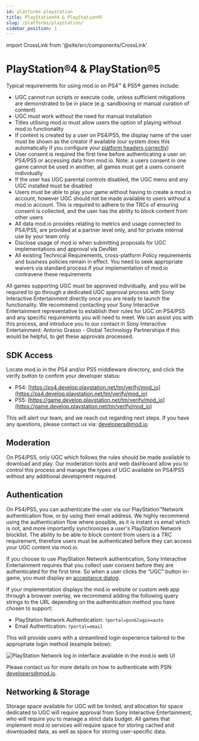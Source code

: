 ```yaml
---
id: platforms-playstation
title: PlayStation®4 & PlayStation®5
slug: /platforms/playstation/
sidebar_position: 1
---
```

import CrossLink from '@site/src/components/CrossLink'

# PlayStation®4 & PlayStation®5

Typical requirements for using mod.io on PS4™ & PS5® games include:
* UGC cannot run scripts or execute code, unless sufficient mitigations are demonstrated to be in place (e.g. sandboxing or manual curation of content)
* UGC must work without the need for manual installation
* Titles utilising mod.io must allow users the option of playing without mod.io functionality
* If content is created by a user on PS4/PS5, the display name of the user must be shown as the creator if available (our system does this automatically if you configure your [platform headers correctly](https://docs.mod.io/restapiref/#platforms))
* User consent is required the first time before authenticating a user on PS4/PS5 or accessing data from mod.io. Note: a users consent in one game cannot be used in another, all games must get a users consent individually
* If the user has UGC parental controls disabled, the UGC menu and any UGC installed must be disabled
* Users must be able to play your game without having to create a mod.io account, however UGC should not be made available to users without a mod.io account. This is required to adhere to the TRCs of ensuring consent is collected, and the user has the ability to block content from other users
* All data mod.io provides relating to metrics and usage connected to PS4/PS5, are provided at a partner level only, and for private internal use by your team only
* Disclose usage of mod.io when submitting proposals for UGC implementations and approval via DevNet
* All existing Technical Requirements, cross-platform Policy requirements and business policies remain in effect. You need to seek appropriate waivers via standard process if your implementation of mod.io contravene these requirements

All games supporting UGC must be approved individually, and you will be required to go through a dedicated UGC approval process with Sony Interactive Entertainment directly once you are ready to launch the functionality. We recommend contacting your Sony Interactive Entertainment representative to establish their rules for UGC on PS4/PS5 and any specific requirements you will need to meet. We can assist you with this process, and introduce you to our contact in Sony Interactive Entertainment: Antonio Grasso - Global Technology Partnerships if this would be helpful, to get these approvals processed.

## SDK Access

Locate mod.io in the PS4 and/or PS5 middleware directory, and click the verify button to confirm your developer status:
- PS4: [https://ps4.develop.playstation.net/tm/verify/mod_io](https://ps4.develop.playstation.net/tm/verify/mod_io)
- PS5: [https://game.develop.playstation.net/tm/verify/mod_io](https://game.develop.playstation.net/tm/verify/mod_io)

This will alert our team, and we reach out regarding next steps. If you have any questions, please contact us via: developers@mod.io.

## Moderation

On PS4/PS5, only UGC which follows the rules should be made available to download and play. Our moderation tools and web dashboard allow you to control this process and manage the types of UGC available on PS4/PS5 without any additional development required.

## Authentication

On PS4/PS5, you can authenticate the user via our PlayStation™Network authentication flow, or by using their email address. We highly recommend using the authentication flow where possible, as it is instant vs email which is not, and more importantly synchronizes a user's PlayStation Network blocklist. The ability to be able to block content from users is a TRC requirement, therefore users must be authenticated before they can access your UGC content via mod.io. 

If you choose to use PlayStation Network authentication, Sony Interactive Entertainment requires that you collect user consent before they are authenticated for the first time. So when a user clicks the “UGC” button in-game, you must display an [acceptance dialog](/terms/).

If your implementation displays the mod.io website or custom web app through a browser overlay, we recommend adding the following query strings to the URL depending on the authentication method you have chosen to support:
* PlayStation Network Authentication: `?portal=psn&login=auto`
* Email Authentication: `?portal=email`

This will provide users with a streamlined login experience tailored to the appropriate login method (example below):

![PlayStation Network log in interface available in the mod.io web UI](images/console-support/psn_auth_web.png)

Please contact us for more details on how to authenticate with PSN: developers@mod.io.

## Networking & Storage

Storage space available for UGC will be limited, and allocation for space dedicated to UGC will require approval from Sony Interactive Entertainment, who will require you to manage a strict data budget. All games that implement mod.io services will require space for storing cached and downloaded data, as well as space for storing user-specific data.
